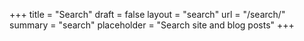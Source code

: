 +++
title = "Search"
draft = false
layout = "search"
url = "/search/"
summary = "search"
placeholder = "Search site and blog posts"
+++
